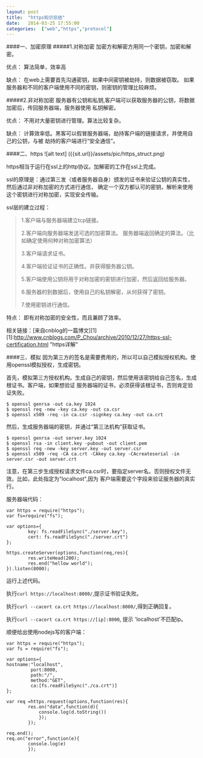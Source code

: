 ```yaml
---
layout: post
title:  "https知识总结"
date:   2014-03-25 17:55:00
categories:  ["web","https","protocol"]
---
```


####一、加密原理
#####1.对称加密
加密方和解密方用同一个密钥，加密和解密。

优点： 算法简单，效率高

缺点： 在web上需要首先沟通密钥，如果中间密钥被劫持，则数据被窃取。
如果服务器和不同的客户端使用不同的密钥，则密钥的管理比较麻烦。

#####2.非对称加密
服务器有公钥和私钥,客户端可以获取服务器的公钥，将数据加密后，传回服务器端，服务器使用
私钥解密。

优点： 不用对大量密钥进行管理。算法比较复杂。

缺点： 计算效率低。黑客可以假冒服务器端，劫持客户端的链接请求，并使用自己的公钥，与被
劫持的客户端进行“安全通信”。

####二、https
![alt text] ({{sit.url}}/assets/pic/https_struct.png)

https相当于运行在ssl上的http协议。加解密的工作在ssl上完成。

ssl的原理是：通过第三发（或者服务器自身）颁发的证书来验证公钥的真实性，然后通过非对称加密的方式进行通信，
确定一个双方都认可的密钥，解析来使用这个密钥进行对称加密，实现安全传输。

ssl层的建立过程：
>1.客户端与服务器端建立tcp链接。
>
>2.客户端向服务器端发送可选的加密算法。 服务器端返回确定的算法。（比如确定使用何种对称加密算法）
>
>3.客户端请求证书。
>
>4.客户端验证证书的正确性。并获得服务器公钥。
>
>5.客户端使用公钥将用于对称加密的密钥进行加密，然后返回给服务器。
>
>6.服务器的到数据后，使用自己的私钥解密，从何获得了密钥。
>
>7.使用密钥进行通信。

特点： 即有对称加密的安全性，而且兼顾了效率。

相关链接：[来自cnblog的一篇博文][1]
[1]:http://www.cnblogs.com/P_Chou/archive/2010/12/27/https-ssl-certification.html "https详解"

####三、模拟
因为第三方的签名是需要费用的，所以可以自己模拟授权机构。使用openssl模拟授权，生成密钥。

首先，模拟第三方授权机构。生成自己的密钥，然后使用该密钥给自己签名，生成根证书。客户端，如果想验证
服务器端的证书，必须获得该根证书，否则肯定验证失败。

	$ openssl genrsa -out ca.key 1024
	$ openssl req -new -key ca.key -out ca.csr
	$ openssl x509 -req -in ca.csr -signkey ca.key -out ca.crt
	
然后，生成服务器端的密钥，并通过“第三法机构”获取证书。

	$ openssl genrsa -out server.key 1024
	$ openssl rsa -in client.key -pubout -out client.pem	
	$ openssl req -new -key server.key -out server.csr
	$ openssl x509 -req -CA ca.crt -CAkey ca.key -CAcreateserial -in server.csr -out server.crt

注意，在第三步生成授权请求文件ca.csr时，要指定server名。否则授权文件无效。比如，此处指定为"localhost",因为
客户端需要这个字段来验证服务器的真实行。

服务器端代码：

	var https = require("https");
	var fs=require("fs");

	var options={
		    key: fs.readFileSync("./server.key"),
			cert: fs.readFileSync("./server.crt")
	};

	https.createServer(options,function(req,res){
		    res.writeHead(200);
			res.end("hellow world");
	}).listen(8000); 

运行上述代码。

执行`curl https://localhost:8000/`,提示证书验证失败。

执行`curl --cacert ca.crt https://localhost:8000/`,得到正确回复。

执行`curl --cacert ca.crt https://[ip]:8000`, 提示 'localhost'不匹配ip。

顺便给出使用nodejs写的客户端：

	var https = require("https");                                                                                                            
	var fs = require("fs");

	var options={
	hostname:"localhost",
			 port:8000,
			 path:"/",
			 method:"GET",
			 ca:[fs.readFileSync("./ca.crt")]
	};  

	var req =https.request(options,function(res){
			res.on("data",function(d){
				console.log(d.toString())
				});
			});

	req.end();
	req.on("error",function(e){
			console.log(e)
			});

